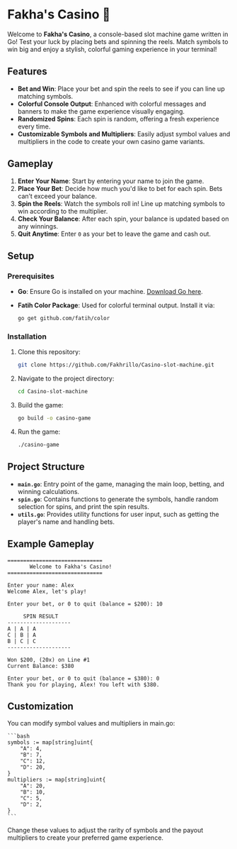 # Fakha's Casino 🎰

Welcome to **Fakha's Casino**, a console-based slot machine game written in Go! Test your luck by placing bets and spinning the reels. Match symbols to win big and enjoy a stylish, colorful gaming experience in your terminal!

## Features

- **Bet and Win**: Place your bet and spin the reels to see if you can line up matching symbols.
- **Colorful Console Output**: Enhanced with colorful messages and banners to make the game experience visually engaging.
- **Randomized Spins**: Each spin is random, offering a fresh experience every time.
- **Customizable Symbols and Multipliers**: Easily adjust symbol values and multipliers in the code to create your own casino game variants.

## Gameplay

1. **Enter Your Name**: Start by entering your name to join the game.
2. **Place Your Bet**: Decide how much you'd like to bet for each spin. Bets can’t exceed your balance.
3. **Spin the Reels**: Watch the symbols roll in! Line up matching symbols to win according to the multiplier.
4. **Check Your Balance**: After each spin, your balance is updated based on any winnings.
5. **Quit Anytime**: Enter `0` as your bet to leave the game and cash out.

## Setup

### Prerequisites

- **Go**: Ensure Go is installed on your machine. [Download Go here](https://golang.org/dl/).
- **Fatih Color Package**: Used for colorful terminal output. Install it via:

    ```bash
    go get github.com/fatih/color
    ```

### Installation

1. Clone this repository:

    ```bash
    git clone https://github.com/Fakhrillo/Casino-slot-machine.git
    ```

2. Navigate to the project directory:

    ```bash
    cd Casino-slot-machine
    ```

3. Build the game:

    ```bash
    go build -o casino-game
    ```

4. Run the game:

    ```bash
    ./casino-game
    ```

## Project Structure

- **`main.go`**: Entry point of the game, managing the main loop, betting, and winning calculations.
- **`spin.go`**: Contains functions to generate the symbols, handle random selection for spins, and print the spin results.
- **`utils.go`**: Provides utility functions for user input, such as getting the player's name and handling bets.

## Example Gameplay

```plaintext
==============================
       Welcome to Fakha's Casino!
==============================

Enter your name: Alex
Welcome Alex, let's play!

Enter your bet, or 0 to quit (balance = $200): 10

     SPIN RESULT
--------------------
A | A | A
C | B | A
B | C | C
--------------------

Won $200, (20x) on Line #1
Current Balance: $380

Enter your bet, or 0 to quit (balance = $380): 0
Thank you for playing, Alex! You left with $380.
```


## Customization
You can modify symbol values and multipliers in main.go:

    ```bash
    symbols := map[string]uint{
        "A": 4,
        "B": 7,
        "C": 12,
        "D": 20,
    }
    multipliers := map[string]uint{
        "A": 20,
        "B": 10,
        "C": 5,
        "D": 2,
    }
    ```

Change these values to adjust the rarity of symbols and the payout multipliers to create your preferred game experience.